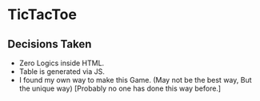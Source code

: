 # TicTacToe

## Decisions Taken

- Zero Logics inside HTML.
- Table is generated via JS.
- I found my own way to make this Game. (May not be the best way, But the unique way)
  [Probably no one has done this way before.]
